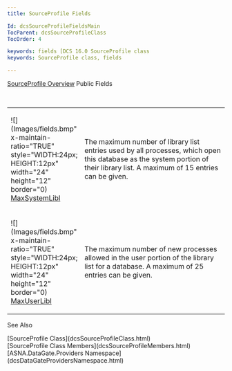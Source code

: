```yaml
---
title: SourceProfile Fields

Id: dcsSourceProfileFieldsMain
TocParent: dcsSourceProfileClass
TocOrder: 4

keywords: fields [DCS 16.0 SourceProfile class
keywords: SourceProfile class, fields

---
```


[SourceProfile Overview](dcsSourceProfileClass.html) 
Public Fields

<br />

<table class="dtTABLE" id="table3" x-use-null-cells="x-use-null-cells" style="border-spacing: 0px" cellspacing="0">
          <colgroup span="1">
            <col span="1" style="WIDTH: 20%" />
            <col span="1" style="WIDTH: 70%" />
          </colgroup>
          <tr>
            <td colspan="1" rowspan="1">

![](Images/fields.bmp" x-maintain-ratio="TRUE" style="WIDTH:24px; HEIGHT:12px" width="24" height="12" border="0) [MaxSystemLibl](dcsMaxSystemLiblEnumeration.html) 
</td>
            <td colspan="1" rowspan="1">

The maximum number of library list entries used by all processes, which open this database as the system portion of their library list. A maximum of 15 entries can be given.
</td>
          </tr>
          <tr>
            <td colspan="1" rowspan="1">

![](Images/fields.bmp" x-maintain-ratio="TRUE" style="WIDTH:24px; HEIGHT:12px" width="24" height="12" border="0) [MaxUserLibl](dcsMaxUserLiblEnumeration.html) 
</td>
            <td colspan="1" rowspan="1">

The maximum number of new processes allowed in the user portion of the library list for a database. A maximum of 25 entries can be given.
</td>
          </tr>
</table>

See Also

<dl />
      [SourceProfile Class](dcsSourceProfileClass.html)
      <br />
      [SourceProfile Class Members](dcsSourceProfileMembers.html)
      <br />
      [ASNA.DataGate.Providers Namespace](dcsDataGateProvidersNamespace.html)

